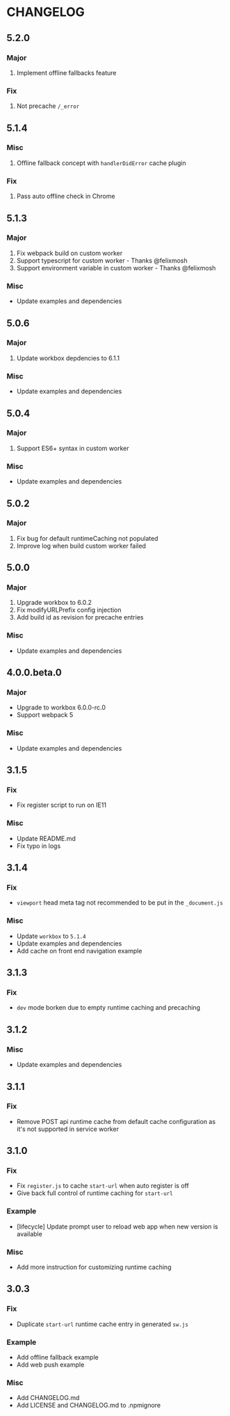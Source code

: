 # CHANGELOG

## 5.2.0

### Major

1. Implement offline fallbacks feature

### Fix

1. Not precache `/_error`

## 5.1.4

### Misc

1. Offline fallback concept with `handlerDidError` cache plugin

### Fix

1. Pass auto offline check in Chrome

## 5.1.3

### Major

1. Fix webpack build on custom worker
2. Support typescript for custom worker - Thanks @felixmosh
3. Support environment variable in custom worker - Thanks @felixmosh

### Misc

- Update examples and dependencies

## 5.0.6

### Major

1. Update workbox depdencies to 6.1.1

### Misc

- Update examples and dependencies

## 5.0.4

### Major

1. Support ES6+ syntax in custom worker

### Misc

- Update examples and dependencies

## 5.0.2

### Major

1. Fix bug for default runtimeCaching not populated
2. Improve log when build custom worker failed

## 5.0.0

### Major

1. Upgrade workbox to 6.0.2
2. Fix modifyURLPrefix config injection
3. Add build id as revision for precache entries

### Misc

- Update examples and dependencies

## 4.0.0.beta.0

### Major

- Upgrade to workbox 6.0.0-rc.0
- Support webpack 5

### Misc

- Update examples and dependencies

## 3.1.5

### Fix

- Fix register script to run on IE11

### Misc

- Update README.md
- Fix typo in logs

## 3.1.4

### Fix

- `viewport` head meta tag not recommended to be put in the `_document.js`

### Misc

- Update `workbox` to `5.1.4`
- Update examples and dependencies
- Add cache on front end navigation example

## 3.1.3

### Fix

- `dev` mode borken due to empty runtime caching and precaching

## 3.1.2

### Misc

- Update examples and dependencies

## 3.1.1

### Fix

- Remove POST api runtime cache from default cache configuration as it's not supported in service worker

## 3.1.0

### Fix

- Fix `register.js` to cache `start-url` when auto register is off
- Give back full control of runtime caching for `start-url`

### Example

- [lifecycle] Update prompt user to reload web app when new version is available

### Misc

- Add more instruction for customizing runtime caching

## 3.0.3

### Fix

- Duplicate `start-url` runtime cache entry in generated `sw.js`

### Example

- Add offline fallback example
- Add web push example

### Misc

- Add CHANGELOG.md
- Add LICENSE and CHANGELOG.md to .npmignore
